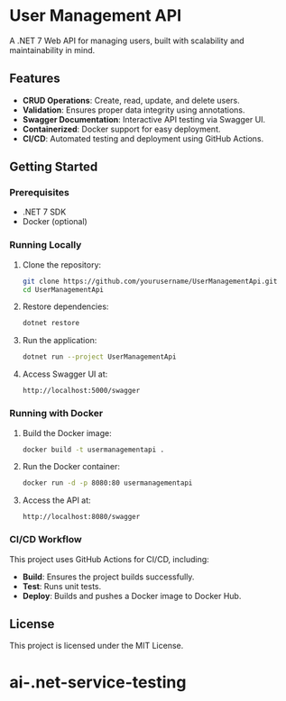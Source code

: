 # User Management API

A .NET 7 Web API for managing users, built with scalability and maintainability in mind.

## Features
- **CRUD Operations**: Create, read, update, and delete users.
- **Validation**: Ensures proper data integrity using annotations.
- **Swagger Documentation**: Interactive API testing via Swagger UI.
- **Containerized**: Docker support for easy deployment.
- **CI/CD**: Automated testing and deployment using GitHub Actions.

## Getting Started

### Prerequisites
- .NET 7 SDK
- Docker (optional)

### Running Locally
1. Clone the repository:
   ```bash
   git clone https://github.com/yourusername/UserManagementApi.git
   cd UserManagementApi
   ```

2. Restore dependencies:
   ```bash
   dotnet restore
   ```

3. Run the application:
   ```bash
   dotnet run --project UserManagementApi
   ```

4. Access Swagger UI at:
   ```
   http://localhost:5000/swagger
   ```

### Running with Docker
1. Build the Docker image:
   ```bash
   docker build -t usermanagementapi .
   ```

2. Run the Docker container:
   ```bash
   docker run -d -p 8080:80 usermanagementapi
   ```

3. Access the API at:
   ```
   http://localhost:8080/swagger
   ```

### CI/CD Workflow
This project uses GitHub Actions for CI/CD, including:
- **Build**: Ensures the project builds successfully.
- **Test**: Runs unit tests.
- **Deploy**: Builds and pushes a Docker image to Docker Hub.

## License
This project is licensed under the MIT License.
# ai-.net-service-testing
